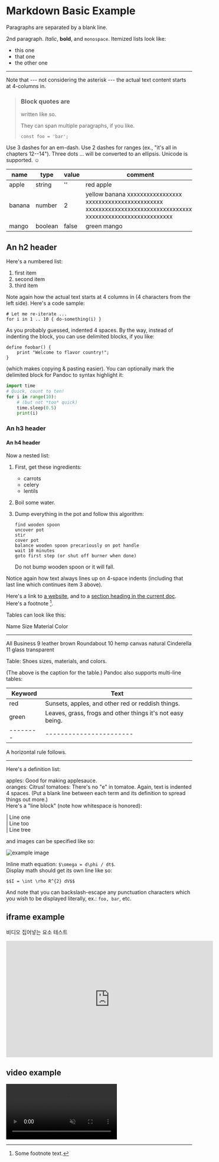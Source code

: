 Markdown Basic Example
============

Paragraphs are separated by a blank line.

2nd paragraph. *Italic*, **bold**, and `monospace`. Itemized lists
look like:

  * this one
  * that one
  * the other one

----

Note that --- not considering the asterisk --- the actual text
content starts at 4-columns in.

> ### Block quotes are
> written like so.
>
> They can span multiple paragraphs,
> if you like.
>
> ```
> const foo = 'bar';
> ```

Use 3 dashes for an em-dash. Use 2 dashes for ranges (ex., "it's all
in chapters 12--14"). Three dots ... will be converted to an ellipsis.
Unicode is supported. ☺

| name   | type    | value | comment       |
|--------|---------|-------|---------------|
| apple  | string  | ''    | red apple     |
| banana | number  | 2     | yellow banana xxxxxxxxxxxxxxxxx xxxxxxxxxxxxxxxxxxxxxxxx xxxxxxxxxxxxxxxxxxxxxxxxxxxxxxxxxx xxxxxxxxxxxxxxxxxxxxxxxxxxx |
| mango  | boolean | false | green mango   |

An h2 header
------------

Here's a numbered list:

 1. first item
 2. second item
 3. third item

Note again how the actual text starts at 4 columns in (4 characters
from the left side). Here's a code sample:

    # Let me re-iterate ...
    for i in 1 .. 10 { do-something(i) }

As you probably guessed, indented 4 spaces. By the way, instead of
indenting the block, you can use delimited blocks, if you like:

~~~
define foobar() {
    print "Welcome to flavor country!";
}
~~~

(which makes copying & pasting easier). You can optionally mark the
delimited block for Pandoc to syntax highlight it:

~~~python
import time
# Quick, count to ten!
for i in range(10):
    # (but not *too* quick)
    time.sleep(0.5)
    print(i)
~~~



### An h3 header

#### An h4 header

Now a nested list:

1. First, get these ingredients:
    * carrots
    * celery
    * lentils
2. Boil some water.
3. Dump everything in the pot and follow
   this algorithm:

       find wooden spoon
       uncover pot
       stir
       cover pot
       balance wooden spoon precariously on pot handle
       wait 10 minutes
       goto first step (or shut off burner when done)

   Do not bump wooden spoon or it will fall.

Notice again how text always lines up on 4-space indents (including
that last line which continues item 3 above).

Here's a link to [a website](https://google.com), and to a [section heading in the current
doc](#an-h2-header). Here's a footnote [^1].

[^1]: Some footnote text.

Tables can look like this:

Name           Size  Material      Color
------------- -----  ------------  ------------
All Business      9  leather       brown
Roundabout       10  hemp canvas   natural
Cinderella       11  glass         transparent

Table: Shoes sizes, materials, and colors.

(The above is the caption for the table.) Pandoc also supports
multi-line tables:

| Keyword |   Text |
|-----|-----------------------|
| red | Sunsets, apples, and other red or reddish things. |
| green | Leaves, grass, frogs and other things it's not easy being. |
|--------|-----------------------|

A horizontal rule follows.

***

Here's a definition list:

apples: Good for making applesauce.  
oranges: Citrus!
tomatoes: There's no "e" in tomatoe.
Again, text is indented 4 spaces. (Put a blank line between each term and  its definition to spread things out more.)  
Here's a "line block" (note how whitespace is honored):

| Line one  
| Line too  
| Line tree

and images can be specified like so:

![example image](https://images.unsplash.com/photo-1665442580803-b35184c7de0a?ixlib=rb-1.2.1&ixid=MnwxMjA3fDB8MHxwaG90by1wYWdlfHx8fGVufDB8fHx8&auto=format&fit=crop&w=1000&q=60 "An exemplary image")

Inline math equation: `$\omega = d\phi / dt$`.  
Display math should get its own line like so:

```
$$I = \int \rho R^{2} dV$$
```

And note that you can backslash-escape any punctuation characters
which you wish to be displayed literally, ex.: `foo, bar`, etc.


## iframe example

비디오 집어넣는 요소 테스트

<div class="iframe">
<iframe width="560" height="315" src="https://www.youtube.com/embed/ASCMw-UCafA?si=2gJQZQaPcqCzrI5s" title="YouTube video player" frameborder="0" allow="accelerometer; autoplay; clipboard-write; encrypted-media; gyroscope; picture-in-picture; web-share" allowfullscreen></iframe>
</div>


## video example

<video autoplay="" onloadedmetadata="this.muted = true" loop="" playsinline="" muted=""><source type="video/mp4" src="https://images-cdn.exchange.art/XzZdrBX8U1xzrWLiEdsb2S-b-wSMomhpRQgxkdxAp5k?ext=fastly"></video>
